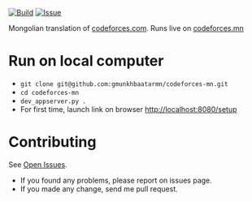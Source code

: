 [![Build][build-img]][build-url]
[![Issue][issue-img]][issue-url]

Mongolian translation of [codeforces.com](http://www.codeforces.com/).
Runs live on [codeforces.mn](http://www.codeforces.mn/)


Run on local computer
=====================

- `git clone git@github.com:gmunkhbaatarmn/codeforces-mn.git`
- `cd codeforces-mn`
- `dev_appserver.py .`
- For first time, launch link on browser
  [http://localhost:8080/setup](http://localhost:8080/setup)


Contributing
============

See [Open Issues](https://github.com/gmunkhbaatarmn/codeforces-mn/issues).

- If you found any problems, please report on issues page.
- If you made any change, send me pull request.

[build-img]: https://img.shields.io/travis/gmunkhbaatarmn/codeforces-mn.svg
[build-url]: https://travis-ci.org/gmunkhbaatarmn/codeforces-mn

[issue-img]: https://img.shields.io/github/issues/gmunkhbaatarmn/codeforces-mn.svg
[issue-url]: https://github.com/gmunkhbaatarmn/codeforces-mn/issues
